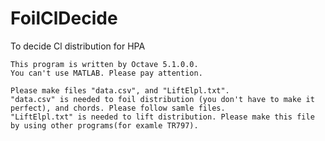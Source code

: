 # FoilClDecide
To decide Cl distribution for HPA

    This program is written by Octave 5.1.0.0.
    You can't use MATLAB. Please pay attention.

    Please make files "data.csv", and "LiftElpl.txt".
    "data.csv" is needed to foil distribution (you don't have to make it perfect), and chords. Please follow samle files. 
    "LiftElpl.txt" is needed to lift distribution. Please make this file by using other programs(for examle TR797).